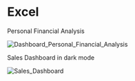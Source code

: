 # Excel
Personal Financial Analysis

![Dashboard_Personal_Financial_Analysis](https://user-images.githubusercontent.com/60359586/217897180-1fe9f153-b98f-4dd4-b85e-236796c625bd.jpg)

Sales Dashboard in dark mode

![Sales_Dashboard](https://github.com/Saba-a11/Excel/assets/60359586/7b961382-799e-4dce-a92f-3653a6d662b3)

